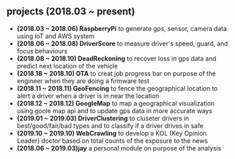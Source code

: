 ## projects (2018.03 ~ present)

- **(2018.03 ~ 2018.06) RaspberryPi** to generate gps, sensor, camera data using IoT and AWS system
- **(2018.06 ~ 2018.08) DriverScore** to measure driver's speed, guard, and focus behaviours
- **(2018.08 ~ 2018.10) DeadReckoning** to recover loss in gps data and predict next location of the vehicle
- **(2018.18 ~ 2018.10) OTA** to creat job progress bar on purpose of the engineer when they are doing a firmware test
- **(2018.11 ~ 2018.11) GeoFencing** to fence the geographical location to alert a driver when a driver is in near the location
- **(2018.12 ~ 2018.12) GoogleMap** to map a geographical visualization using goole map api and to update gps data in more accurate ways
- **(2019.01 ~ 2019.03) DriverClustering** to cluseter drivers in best/good/fair/bad types and to classify if a driver drives in safe
- **(2019.10 ~ 2019.10) WebCrawling** to develop a KOL (Key Opinion Leader) doctor based on total counts of the exposure to the news
- **(2018.06 ~ 2019.03)jay** a personal module on purpose of the analysis
